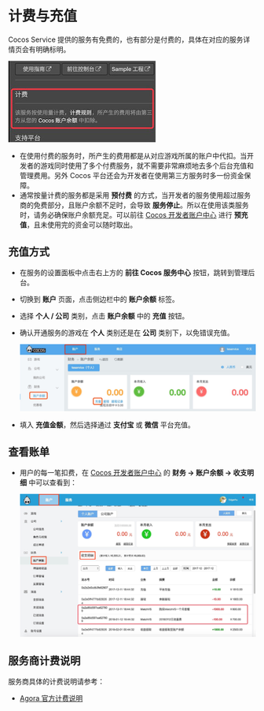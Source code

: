 # 计费与充值

Cocos Service 提供的服务有免费的，也有部分是付费的，具体在对应的服务详情页会有明确标明。

![](image/panel-detail-billing.jpg)

* 在使用付费的服务时，所产生的费用都是从对应游戏所属的账户中代扣。当开发者的游戏同时使用了多个付费服务，就不需要非常麻烦地去多个后台充值和管理费用。另外 Cocos 平台还会为开发者在使用第三方服务时多一份资金保障。
* 通常按量计费的服务都是采用 **预付费** 的方式，当开发者的服务使用超过服务商的免费部分，且账户余额不足时，会导致 **服务停止**。所以在使用该类服务时，请务必确保账户余额充足。可以前往 [Cocos 开发者账户中心](https://account.cocos.com/) 进行 **预充值**，且未使用完的资金可以随时取出。

## 充值方式

- 在服务的设置面板中点击右上方的 **前往 Cocos 服务中心** 按钮，跳转到管理后台。
- 切换到 **账户** 页面，点击侧边栏中的 **账户余额** 标签。
- 选择 **个人 / 公司** 类别，点击 **账户余额** 中的 **充值** 按钮。
- 确认开通服务的游戏在 **个人** 类别还是在 **公司** 类别下，以免错误充值。

    ![](image/console-balance.jpg)

- 填入 **充值金额**，然后选择通过 **支付宝** 或 **微信** 平台充值。

## 查看账单

- 用户的每一笔扣费，在 [Cocos 开发者账户中心](https://account.cocos.com/) 的 **财务 -> 账户余额 -> 收支明细** 中可以查看到：

    ![](image/console-billing.jpg)

## 服务商计费说明

服务商具体的计费说明请参考：

- [Agora 官方计费说明](https://docs.agora.io/cn/Voice/billing_audio?platform=All%20Platforms)
